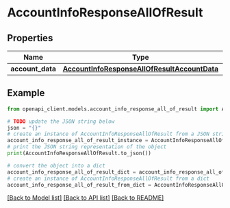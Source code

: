 # AccountInfoResponseAllOfResult


## Properties

Name | Type | Description | Notes
------------ | ------------- | ------------- | -------------
**account_data** | [**AccountInfoResponseAllOfResultAccountData**](AccountInfoResponseAllOfResultAccountData.md) |  | [optional] 

## Example

```python
from openapi_client.models.account_info_response_all_of_result import AccountInfoResponseAllOfResult

# TODO update the JSON string below
json = "{}"
# create an instance of AccountInfoResponseAllOfResult from a JSON string
account_info_response_all_of_result_instance = AccountInfoResponseAllOfResult.from_json(json)
# print the JSON string representation of the object
print(AccountInfoResponseAllOfResult.to_json())

# convert the object into a dict
account_info_response_all_of_result_dict = account_info_response_all_of_result_instance.to_dict()
# create an instance of AccountInfoResponseAllOfResult from a dict
account_info_response_all_of_result_from_dict = AccountInfoResponseAllOfResult.from_dict(account_info_response_all_of_result_dict)
```
[[Back to Model list]](../README.md#documentation-for-models) [[Back to API list]](../README.md#documentation-for-api-endpoints) [[Back to README]](../README.md)


